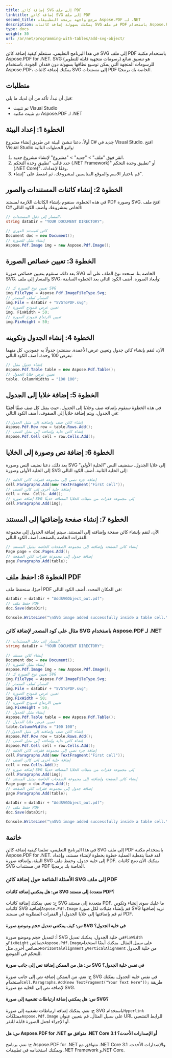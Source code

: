 ```yaml
---
title: إضافة كائن SVG إلى ملف PDF
linktitle: إضافة كائن SVG إلى ملف PDF
second_title: مرجع واجهة برمجة التطبيقات Aspose.PDF لـ .NET
description: يمكنك بسهولة إضافة كائنات SVG في ملف PDF باستخدام Aspose.PDF لـ .NET.
type: docs
weight: 30
url: /ar/net/programming-with-tables/add-svg-object/
---
```

في هذا البرنامج التعليمي، سنتعلم كيفية إضافة كائن SVG إلى ملف PDF باستخدام مكتبة Aspose.PDF for .NET. SVG (رسومات متجهية قابلة للتطوير) هو تنسيق شائع للرسومات المتجهة التي يمكن توسيع نطاقها بسهولة دون فقدان الجودة. باستخدام Aspose.PDF، يمكنك إضافة كائنات SVG إلى مستندات PDF الخاصة بك برمجيًا.

## متطلبات

قبل أن نبدأ، تأكد من أن لديك ما يلي:

- تم تثبيت Visual Studio
- تم تثبيت مكتبة Aspose.PDF لـ .NET

## الخطوة 1: إعداد البيئة

أولاً، دعنا ننشئ البيئة عن طريق إنشاء مشروع C# جديد في Visual Studio. افتح Visual Studio واتبع الخطوات التالية:

1. انقر فوق "ملف" > "جديد" > "مشروع" لإنشاء مشروع جديد.
2. حدد قالب "تطبيق وحدة التحكم (.NET Framework)" أو "تطبيق وحدة التحكم (.NET Core)"، وفقًا لإعدادك.
3. قم باختيار الاسم والموقع المناسبين لمشروعك، ثم اضغط على "إنشاء".

## الخطوة 2: إنشاء كائنات المستندات والصور

في هذه الخطوة، سنقوم بإنشاء الكائنات اللازمة لمستند PDF وصورة SVG. افتح ملف C# الخاص بمشروعك وأضف الكود التالي:

```csharp
// المسار إلى دليل المستندات.
string dataDir = "YOUR DOCUMENT DIRECTORY";

// كائن المستند الفوري
Document doc = new Document();
// إنشاء مثيل للصورة
Aspose.Pdf.Image img = new Aspose.Pdf.Image();
```

## الخطوة 3: تعيين خصائص الصورة

بعد ذلك، سنقوم بتعيين خصائص صورة SVG الخاصة بنا. سنحدد نوع الملف على أنه SVG، والمسار إلى ملف SVG، وأبعاد الصورة. أضف الكود التالي بعد الخطوة السابقة:

```csharp
// تعيين نوع الصورة كـ SVG
img.FileType = Aspose.Pdf.ImageFileType.Svg;
// المسار لملف المصدر
img.File = dataDir + "SVGToPDF.svg";
// تعيين عرض لنموذج الصورة
img. FixWidth = 50;
// تعيين الارتفاع لنموذج الصورة
img.FixHeight = 50;
```

## الخطوة 4: إنشاء الجدول وتكوينه

الآن، لنقم بإنشاء كائن جدول وتعيين عرض الأعمدة. سننشئ جدولًا به عمودين، كل منهما بعرض 100 وحدة. أضف الكود التالي:

```csharp
// إنشاء جدول مثيل
Aspose.Pdf.Table table = new Aspose.Pdf.Table();
// تعيين عرض خلايا الجدول
table. ColumnWidths = "100 100";
```

## الخطوة 5: إضافة خلايا إلى الجدول

في هذه الخطوة سنقوم بإضافة صف وخلايا إلى الجدول، حيث يمثل كل صف صفًا أفقيًا في الجدول، ويتم إضافة خلايا إلى الصفوف، أضف الكود التالي:

```csharp
//إنشاء كائن صف وإضافته إلى مثيل الجدول
Aspose.Pdf.Row row = table.Rows.Add();
// إنشاء كائن خلية وإضافته إلى مثيل الصف
Aspose.Pdf.Cell cell = row.Cells.Add();
```

## الخطوة 6: إضافة نص وصورة إلى الخلايا

بعد ذلك، دعنا نضيف النص وصورة SVG إلى خلايا الجدول. سنضيف النص "الخلية الأولى" إلى الخلية الأولى وصورة SVG إلى الخلية الثانية. أضف الكود التالي:

```csharp
// إضافة جزء نصي إلى مجموعة فقرات كائن الخلية
cell.Paragraphs.Add(new TextFragment("First cell"));
// إضافة خلية أخرى إلى كائن الصف
cell = row. Cells. Add();
// إضافة صورة SVG إلى مجموعة فقرات من مثيلات الخلايا المضافة حديثًا
cell.Paragraphs.Add(img);
```

## الخطوة 7: إنشاء صفحة وإضافتها إلى المستند

الآن، لنقم بإنشاء كائن صفحة وإضافته إلى المستند. سيتم إضافة الجدول إلى مجموعة الفقرات الخاصة بالصفحة. أضف الكود التالي:

```csharp
// إنشاء كائن الصفحة وإضافته إلى مجموعة الصفحات الخاصة بمثيل المستند
Page page = doc.Pages.Add();
// إضافة جدول إلى مجموعة فقرات كائن الصفحة
page.Paragraphs.Add(table);
```

## الخطوة 8: احفظ ملف PDF

أخيرًا، سنحفظ ملف PDF في المكان المحدد. أضف الكود التالي:

```csharp
dataDir = dataDir + "AddSVGObject_out.pdf";
// حفظ ملف PDF
doc.Save(dataDir);

Console.WriteLine("\nSVG image added successfully inside a table cell.\nFile saved at " + dataDir);
```

### مثال على كود المصدر لإضافة كائن SVG باستخدام Aspose.PDF لـ .NET

```csharp
// المسار إلى دليل المستندات.
string dataDir = "YOUR DOCUMENT DIRECTORY";

// إنشاء كائن مستند
Document doc = new Document();
// إنشاء مثيل للصورة
Aspose.Pdf.Image img = new Aspose.Pdf.Image();
// تعيين نوع الصورة كـ SVG
img.FileType = Aspose.Pdf.ImageFileType.Svg;
// المسار لملف المصدر
img.File = dataDir + "SVGToPDF.svg";
// تعيين عرض لنموذج الصورة
img.FixWidth = 50;
// تعيين الارتفاع لنموذج الصورة
img.FixHeight = 50;
// إنشاء مثيل للجدول
Aspose.Pdf.Table table = new Aspose.Pdf.Table();
// تعيين عرض خلايا الجدول
table.ColumnWidths = "100 100";
//إنشاء كائن صف وإضافته إلى مثيل الجدول
Aspose.Pdf.Row row = table.Rows.Add();
// إنشاء كائن خلية وإضافته إلى مثيل الصف
Aspose.Pdf.Cell cell = row.Cells.Add();
// إضافة جزء نصي إلى مجموعة فقرات كائن الخلية
cell.Paragraphs.Add(new TextFragment("First cell"));
// إضافة خلية أخرى إلى كائن الصف
cell = row.Cells.Add();
// إضافة صورة SVG إلى مجموعة فقرات من مثيلات الخلايا المضافة حديثًا
cell.Paragraphs.Add(img);
// إنشاء كائن الصفحة وإضافته إلى مجموعة الصفحات الخاصة بمثيل المستند
Page page = doc.Pages.Add();
// إضافة جدول إلى مجموعة فقرات كائن الصفحة
page.Paragraphs.Add(table);

dataDir = dataDir + "AddSVGObject_out.pdf";
// حفظ ملف PDF
doc.Save(dataDir);

Console.WriteLine("\nSVG image added successfully inside a table cell.\nFile saved at " + dataDir);            
```

## خاتمة

في هذا البرنامج التعليمي، تعلمنا كيفية إضافة كائن SVG إلى ملف PDF باستخدام مكتبة Aspose.PDF for .NET. لقد قمنا بتغطية العملية خطوة بخطوة لإنشاء مستند، وإعداد البيئة، وإضافة صورة SVG إلى خلية جدول، وحفظ ملف PDF. يمكنك الآن دمج كائنات SVG في مستندات PDF الخاصة بك برمجيًا.

### الأسئلة الشائعة حول إضافة كائن SVG إلى ملف PDF

#### س: هل يمكنني إضافة كائنات SVG متعددة إلى مستند PDF؟

 ج: نعم، يمكنك إضافة كائنات SVG متعددة إلى مستند PDF. ما عليك سوى إنشاء وتكوين كائنات SVG إضافية`Aspose.Pdf.Image` قم بإنشاء مثيلات لكل صورة SVG تريد إضافتها ثم قم بإضافتها إلى خلايا الجدول أو الفقرات المطلوبة في مستند PDF.

#### س: كيف يمكنني تعديل حجم وموضع صورة SVG في خلية الجدول؟

 أ: لتعديل حجم وموضع صورة SVG في خلية الجدول، يمكنك تعديل`FixWidth` و`FixHeight` خصائص`Aspose.Pdf.Image`على سبيل المثال. يمكنك أيضًا استخدام خصائص أخرى مثل`HorizontalAlignment` و`VerticalAlignment` من خلية الجدول للتحكم في الموضع.

#### س: هل من الممكن إضافة نص إلى جانب صورة SVG في نفس خلية الجدول؟

 ج: نعم، من الممكن إضافة نص إلى جانب صورة SVG في نفس خلية الجدول. يمكنك استخدام`cell.Paragraphs.Add(new TextFragment("Your Text Here"));` طريقة لإضافة نص إلى الخلية مع صورة SVG.

#### س: هل يمكنني إضافة ارتباطات تشعبية إلى صورة SVG؟

 ج: نعم، يمكنك إضافة ارتباطات تشعبية إلى صورة SVG باستخدام`Hyperlink` ممتلكات`Aspose.Pdf.Image` على سبيل المثال. قم بتعيين عنوان URL للرابط التشعبي أو الإجراء لجعل الصورة قابلة للنقر.

#### س: هل Aspose.PDF for .NET متوافق مع .NET Core 3.1 أو الإصدارات الأحدث؟

ج: نعم، برنامج Aspose.PDF for .NET متوافق مع .NET Core 3.1 والإصدارات الأحدث. ويمكنك استخدامه في تطبيقات .NET Framework و.NET Core.